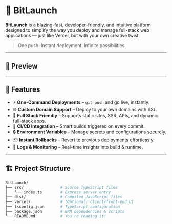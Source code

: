 # 🚀 BitLaunch

**BitLaunch** is a blazing-fast, developer-friendly, and intuitive platform designed to simplify the way you deploy and manage full-stack web applications — just like Vercel, but with your own creative twist.

> One push. Instant deployment. Infinite possibilities.

---

## 📸 Preview


---

## 🧠 Features

- ⚡ **One-Command Deployments** – `git push` and go live, instantly.
- 🌐 **Custom Domain Support** – Deploy to your own domains with SSL.
- 🧱 **Full Stack Friendly** – Supports static sites, SSR, APIs, and dynamic full-stack apps.
- 🧩 **CI/CD Integration** – Smart builds triggered on every commit.
- 🔒 **Environment Variables** – Manage secrets and configurations securely.
- 📦 **Instant Rollbacks** – Revert to previous deployments effortlessly.
- 💬 **Logs & Monitoring** – Real-time insights into build & runtime.

---

## 🏗️ Project Structure

```bash
BitLaunch/
├── src/                # Source TypeScript files
│   └── index.ts        # Express server entry
├── dist/               # Compiled JavaScript files
├── vercel/             # (Optional) Client/front-end UI
├── tsconfig.json       # TypeScript configuration
├── package.json        # NPM dependencies & scripts
└── README.md           # You're reading it!
